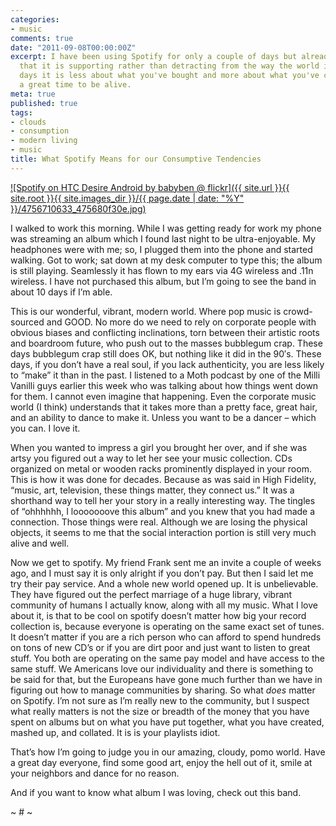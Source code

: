 ```yaml
---
categories:
- music
comments: true
date: "2011-09-08T00:00:00Z"
excerpt: I have been using Spotify for only a couple of days but already it seems
  that it is supporting rather than detracting from the way the world is going. These
  days it is less about what you've bought and more about what you've created. It's
  a great time to be alive.
meta: true
published: true
tags:
- clouds
- consumption
- modern living
- music
title: What Spotify Means for our Consumptive Tendencies
---
```


[![Spotify on HTC Desire Android by babyben @ flickr]({{ site.url }}{{ site.root }}{{ site.images_dir }}/{{ page.date | date: "%Y" }}/4756710633_475680f30e.jpg)](http://www.flickr.com/photos/babyben/4756710633/)

I walked to work this morning. While I was getting ready for work my phone was streaming an album which I found last night to be ultra-enjoyable. My headphones were with me; so, I plugged them into the phone and started walking. Got to work; sat down at my desk computer to type this; the album is still playing. Seamlessly it has flown to my ears via 4G wireless and .11n wireless. I have not purchased this album, but I’m going to see the band in about 10 days if I’m able.


This is our wonderful, vibrant, modern world. Where pop music is crowd-sourced and GOOD. No more do we need to rely on corporate people with obvious biases and conflicting inclinations, torn between their artistic roots and boardroom future, who push out to the masses bubblegum crap. These days bubblegum crap still does OK, but nothing like it did in the 90′s. These days, if you don’t have a real soul, if you lack authenticity, you are less likely to “make” it than in the past. I listened to a Moth podcast by one of the Milli Vanilli guys earlier this week who was talking about how things went down for them. I cannot even imagine that happening. Even the corporate music world (I think) understands that it takes more than a pretty face, great hair, and an ability to dance to make it. Unless you want to be a dancer – which you can. I love it.

When you wanted to impress a girl you brought her over, and if she was artsy you figured out a way to let her see your music collection. CDs organized on metal or wooden racks prominently displayed in your room. This is how it was done for decades. Because as was said in High Fidelity, “music, art, television, these things matter, they connect us.” It was a shorthand way to tell her your story in a really interesting way. The tingles of “ohhhhhh, I looooooove this album” and you knew that you had made a connection. Those things were real. Although we are losing the physical objects, it seems to me that the social interaction portion is still very much alive and well.

Now we get to spotify. My friend Frank sent me an invite a couple of weeks ago, and I must say it is only alright if you don’t pay. But then I said let me try their pay service. And a whole new world opened up. It is unbelievable. They have figured out the perfect marriage of a huge library, vibrant community of humans I actually know, along with all my music. What I love about it, is that to be cool on spotify doesn’t matter how big your record collection is, because everyone is operating on the same exact set of tunes. It doesn’t matter if you are a rich person who can afford to spend hundreds on tons of new CD’s or if you are dirt poor and just want to listen to great stuff. You both are operating on the same pay model and have access to the same stuff. We Americans love our individuality and there is something to be said for that, but the Europeans have gone much further than we have in figuring out how to manage communities by sharing. So what *does* matter on Spotify. I’m not sure as I’m really new to the community, but I suspect what really matters is not the size or breadth of the money that you have spent on albums but on what you have put together, what you have created, mashed up, and collated. It is is your playlists idiot.

That’s how I’m going to judge you in our amazing, cloudy, pomo world. Have a great day everyone, find some good art, enjoy the hell out of it, smile at your neighbors and dance for no reason.

And if you want to know what album I was loving, check out this band.

~ # ~